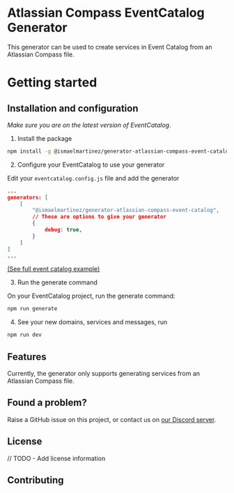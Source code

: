 # Atlassian Compass EventCatalog Generator

This generator can be used to create services in Event Catalog from an Atlassian Compass file.

# Getting started

## Installation and configuration

_Make sure you are on the latest version of EventCatalog_.

1. Install the package

```sh
npm install -g @ismaelmartinez/generator-atlassian-compass-event-catalog
```

2. Configure your EventCatalog to use your generator 

Edit your `eventcatalog.config.js` file and add the generator

```json
...
generators: [
    [
        "@ismaelmartinez/generator-atlassian-compass-event-catalog", 
        // These are options to give your generator
        {
            debug: true,
        }
    ]
]
...
```

[(See full event catalog example)](examples/eventcatalog.config.js)

3. Run the generate command

On your EventCatalog project, run the generate command:

```sh
npm run generate
```

4. See your new domains, services and messages, run

```sh
npm run dev
```


## Features

Currently, the generator only supports generating services from an Atlassian Compass file.

## Found a problem?

Raise a GitHub issue on this project, or contact us on [our Discord server](https://discord.gg/3rjaZMmrAm).

## License

// TODO - Add license information

## Contributing
